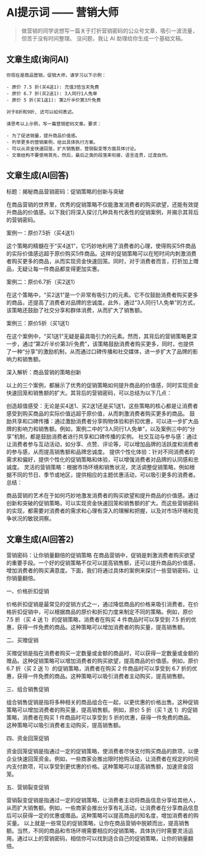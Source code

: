 <!---
markmeta_author: titlwind
markmeta_date: 2023-07-06
markmeta_title: AI提示词 —— 营销大师
markmeta_categories: ai
markmeta_tags: ai,prompt-engineering
-->
# AI提示词 —— 营销大师


> 做营销的同学说想写一篇关于打折营销密码的公众号文章，吸引一波流量，但苦于没有时间整理。
> 没问题，我让 AI 助理给你生成一个基础文稿。


## 文章生成(询问AI)
```
你现在是商品营销，促销大师，请学习以下示例：

- 原价 7.5 折(买4送1): 充值3倍当天免费
- 原价 6.7 折(买2送1): 3人同行1人免单
- 原价 5 折(买1送1): 第2斤半价第3斤免费

对于8折和9折, 还可以如何表述。

请思考以上示例，写一篇营销密码文章。要求：

- 为了促进销量，提升商品价值感。
- 列举更多的营销案例，给出具体执行方案。
- 可以从资金快速回笼，扩大销售额，营销裂变等方面具体讨论。
- 文章结构不要使用首先，然后，最后之类的段落来衔接，语言连贯，过渡自然。
```


## 文章生成(AI回答)

标题：揭秘商品营销密码：促销策略的创新与突破

在商品营销的世界里，优秀的促销策略不仅能激发消费者的购买欲望，还能有效提升商品的价值感。以下我们将深入探讨几种具有代表性的促销案例，并揭示其背后的营销密码。

案例一：原价7.5折（买4送1）

这个策略的精髓在于“买4送1”，它巧妙地利用了消费者的心理，使得购买5件商品的实际价值感远超于原价购买5件商品。这样的促销策略可以在短时间内刺激消费者购买更多的商品，从而实现资金快速回笼。同时，对于消费者而言，打折加上赠品，无疑让每一件商品都变得更加实惠。

案例二：原价6.7折（买2送1）

在这个策略中，“买2送1”是一个非常有吸引力的元素。它不仅鼓励消费者购买更多的商品，还提高了消费者对品牌的忠诚度。此外，通过“3人同行1人免单”的方式，该策略还鼓励了社交分享和群体消费，从而扩大了销售额。

案例三：原价5折（买1送1）

在这个案例中，“买1送1”无疑是最具吸引力的元素。然而，其背后的营销策略更深一步，通过“第2斤半价第3斤免费”，该策略鼓励消费者购买更多，同时，也提供了一种“分享”的激励机制，从而通过口碑传播和社交媒体，进一步扩大了品牌的影响力和销售额。

深入解析：商品营销的策略创新

以上的三个案例，都展示了优秀的促销策略如何提升商品的价值感，同时实现资金快速回笼和销售额的扩大。其背后的营销密码，可以总结为以下几点：

创造超值感受：无论是买4送1、买2送1还是买1送1，这些策略的核心都是让消费者感受到购买商品的实际价值远超于原价值，从而刺激消费者购买更多的商品。
鼓励共享和口碑传播：通过激励消费者分享购物体验和折扣优惠，可以进一步扩大品牌的影响力和销售额。例如，案例二中的“3人同行1人免单”，以及案例三中的“分享”机制，都是鼓励消费者进行共享和口碑传播的实例。
社交互动与参与感：通过让消费者参与互动活动，如分享、点赞、评论等，可以增加品牌的活跃度和消费者的参与感，从而提高销售额和品牌忠诚度。
提供个性化体验：针对不同消费者的需求和偏好，提供个性化的促销策略和体验，可以增强消费者对品牌的认同感和忠诚度。
灵活的营销策略：根据市场环境和销售状况，灵活调整促销策略，例如根据不同的节日、季节或地区，提供相应的主题优惠活动，可以吸引更多的消费者。
总结：

商品营销的艺术在于如何巧妙地激发消费者的购买欲望和提升商品的价值感。通过创新和突破的促销策略，可以实现资金快速回笼和销售额的扩大。而这些营销密码的实现，都需要对消费者的需求和心理有深入的理解和把握，以及对市场环境和竞争状况的敏锐洞察。



## 文章生成(AI回答2)

营销密码：让你销量翻倍的促销策略
在商品营销中，促销是刺激消费者购买欲望的重要手段。一个好的促销策略不仅可以提高销售额，还可以提升商品的价值感，增加消费者的购买满意度。下面，我们将通过具体的案例来探讨一些营销密码，让你销量翻倍。

一、价格折扣促销

价格折扣促销是最常见的促销方式之一，通过降低商品的价格来吸引消费者。在价格折扣促销中，可以根据商品的原价和折扣力度来制定不同的策略。例如，原价 7.5 折（买 4 送 1）的促销策略，消费者在购买 4 件商品时可以享受到 7.5 折的优惠，获得一件免费的商品。这种策略可以增加消费者的购买量，提高销售额。

二、买赠促销

买赠促销是指在消费者购买一定数量或金额的商品时，可以获得一定数量或金额的赠品。这种促销策略可以增加消费者的购买欲望，提高商品的价值感。例如，原价 6.7 折（买 2 送 1）的促销策略，消费者在购买 2 件商品时可以享受到 6.7 折的优惠，获得一件免费的商品。这种策略可以吸引消费者主动购买，提高销售额。

三、组合销售促销

组合销售促销是指将多种相关的商品组合在一起，以更优惠的价格出售。这种促销策略可以增加消费者的购买量，提高销售额。例如，原价 5 折（买 1 送 1）的促销策略，消费者在购买 1 件商品时可以享受到 5 折的优惠，获得一件免费的商品。这种策略可以吸引消费者主动购买，提高销售额。

四、资金回笼促销

资金回笼促销是指通过一定的促销策略，使消费者尽快支付购买商品的款项，以便企业快速回笼资金。例如，一些商家会推出限时抢购活动，让消费者在规定的时间内支付款项，可以享受到更优惠的价格。这种策略可以提高销售额，加速资金回笼。

五、营销裂变促销

营销裂变促销是指通过一定的促销策略，让消费者主动将商品信息分享给其他人，从而扩大销售额。例如，一些商家会推出分享有礼活动，让消费者在分享商品信息后可以获得一定的优惠或赠品。这种策略可以提高商品的知名度，增加消费者的购买量。
以上就是一些常见的促销策略，让你在商品营销中脱颖而出，提高销售额。当然，不同的商品和市场环境需要相应的促销策略，具体执行时需要灵活运用。通过以上的营销密码，相信你可以找到适合自己的促销策略，让你的销量翻倍。

